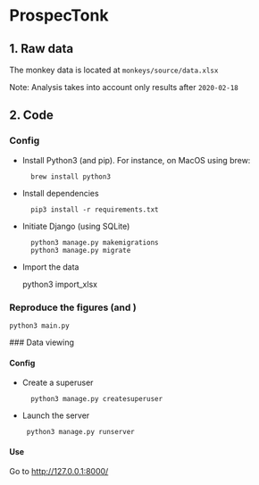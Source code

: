 # ProspecTonk

## 1. Raw data

The monkey data is located at `monkeys/source/data.xlsx` 
 
Note: Analysis takes into account only results 
after `2020-02-18`

## 2. Code

### Config

* Install Python3 (and pip). For instance, on MacOS using brew:
        
        brew install python3

* Install dependencies

        pip3 install -r requirements.txt

* Initiate Django (using SQLite)

        python3 manage.py makemigrations
        python3 manage.py migrate


* Import the data


    python3 import_xlsx
    

### Reproduce the figures (and ) 


    python3 main.py
    

### Data viewing
   
#### Config

* Create a superuser
        
        python3 manage.py createsuperuser

* Launch the server
    
       python3 manage.py runserver 
 
 #### Use

Go to http://127.0.0.1:8000/
